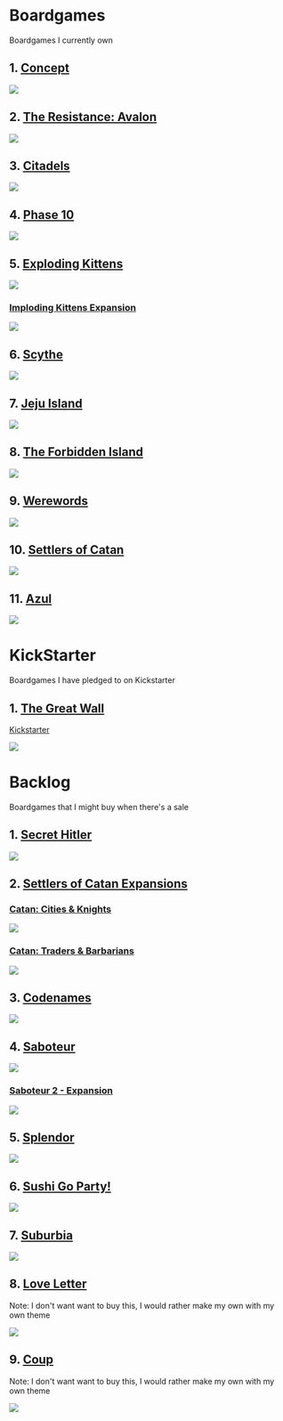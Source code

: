 # Boardgames

Boardgames I currently own

## 1. [Concept](https://boardgamegeek.com/boardgame/147151/concept)
![](https://cf.geekdo-images.com/imagepage/img/ToVjow0p1j-mO7glbY66y1smOdk=/fit-in/900x600/filters:no_upscale()/pic1814140.jpg)

## 2. [The Resistance: Avalon](https://boardgamegeek.com/boardgame/128882/resistance-avalon)
![](https://cf.geekdo-images.com/imagepage/img/SWFte6TRTW9jBPs1Wx6R5f4fZJI=/fit-in/900x600/filters:no_upscale()/pic1453063.jpg)

## 3. [Citadels](https://boardgamegeek.com/boardgame/205398/citadels)
![](https://cf.geekdo-images.com/imagepage/img/nyE26TVI0oidRBVShpo8KxopvNM=/fit-in/900x600/filters:no_upscale()/pic3118160.png)

## 4. [Phase 10](https://boardgamegeek.com/boardgame/1258/phase-10)
![](https://cf.geekdo-images.com/imagepage/img/D8S3uhPaxmDgNVEC-0yUr91W_I8=/fit-in/900x600/filters:no_upscale()/pic2449658.jpg)

## 5. [Exploding Kittens](https://boardgamegeek.com/boardgame/172225/exploding-kittens)
![](https://cf.geekdo-images.com/imagepage/img/N2XWXDFP40YGepIQ1D-S0K5GsGs=/fit-in/900x600/filters:no_upscale()/pic3161177.jpg)

###	[Imploding Kittens Expansion](https://boardgamegeek.com/boardgameexpansion/204053/exploding-kittens-imploding-kittens)
![](https://cf.geekdo-images.com/imagepage/img/7bys3ioaIhiEcYshca72x5zLYv0=/fit-in/900x600/filters:no_upscale()/pic3098074.jpg)

## 6. [Scythe](https://boardgamegeek.com/boardgame/169786/scythe)
![](https://cf.geekdo-images.com/imagepage/img/7-DfQk5edSMK5cvz3n-8DvZUvf0=/fit-in/900x600/filters:no_upscale()/pic3069755.jpg)

## 7. [Jeju Island](https://boardgamegeek.com/boardgame/183643/jeju-island)
![](https://cf.geekdo-images.com/imagepage/img/PvLbZ4UOsYHa8jTjudalBO5lmB4=/fit-in/900x600/filters:no_upscale()/pic2703986.jpg)

## 8. [The Forbidden Island](https://boardgamegeek.com/boardgame/65244/forbidden-island)
![](https://cf.geekdo-images.com/imagepage/img/-7XA3ToqZ7_b7OHYmvw7BkvnSR0=/fit-in/900x600/filters:no_upscale()/pic963871.jpg)

## 9. [Werewords](https://boardgamegeek.com/boardgame/219215/werewords)
![](https://cf.geekdo-images.com/imagepage/img/_ydi948GxQvX_Wxll1k5m_RO9jk=/fit-in/900x600/filters:no_upscale()/pic4415138.jpg)

## 10. [Settlers of Catan](https://boardgamegeek.com/boardgame/13/catan)
![](https://cf.geekdo-images.com/imagepage/img/AQmB3yQILBYQOiznfi9IN1psDPY=/fit-in/900x600/filters:no_upscale()/pic133885.jpg)

## 11. [Azul](https://boardgamegeek.com/boardgame/230802/azul)
![](https://cf.geekdo-images.com/imagepage/img/bBfOIKax5qElAEt-tRNdjNzQ_PU=/fit-in/900x600/filters:no_upscale()/pic3720018.jpg)

# KickStarter

Boardgames I have pledged to on Kickstarter

## 1. [The Great Wall](https://boardgamegeek.com/boardgame/292375/great-wall)
[Kickstarter](https://www.kickstarter.com/projects/awakenrealms/great-wall-board-game)

![](https://cf.geekdo-images.com/imagepage/img/yxa7Kq0iEqwlozLLlaE4XeGFxCE=/fit-in/900x600/filters:no_upscale()/pic5024225.jpg)

# Backlog

Boardgames that I might buy when there's a sale 

## 1. [Secret Hitler](https://boardgamegeek.com/boardgame/188834/secret-hitler)
![](https://cf.geekdo-images.com/imagepage/img/CXoj3LM81vQqsZyH17UqudaOrhc=/fit-in/900x600/filters:no_upscale()/pic3010469.jpg)

## 2. [Settlers of Catan Expansions](https://boardgamegeek.com/boardgame/13/catan)

### [Catan: Cities & Knights](https://boardgamegeek.com/boardgameexpansion/926/catan-cities-knights)
![](https://cf.geekdo-images.com/imagepage/img/c-BK4I1830fEquPc7AjeDaH76sY=/fit-in/900x600/filters:no_upscale()/pic41938.jpg)

### [Catan: Traders & Barbarians](https://boardgamegeek.com/boardgameexpansion/27760/catan-traders-barbarians)
![](https://cf.geekdo-images.com/imagepage/img/4MFkC9NjF67ICd3ZXlaXJ4FgWJk=/fit-in/900x600/filters:no_upscale()/pic694501.jpg)

## 3. [Codenames](https://boardgamegeek.com/boardgame/178900/codenames)
![](https://cf.geekdo-images.com/imagepage/img/87g2sg-5UVxKwlB6NToeFVNjh3U=/fit-in/900x600/filters:no_upscale()/pic2616052.jpg)

## 4. [Saboteur](https://boardgamegeek.com/boardgame/9220/saboteur)
![](https://cf.geekdo-images.com/imagepage/img/JpUAZXAjCaaUP_asGTXLnq8y0Kc=/fit-in/900x600/filters:no_upscale()/pic460052.jpg)

### [Saboteur 2 - Expansion](https://boardgamegeek.com/boardgameexpansion/91072/saboteur-2-expansion-only-editions)
![](https://cf.geekdo-images.com/imagepage/img/eaOWK8K_T29PX1nI3Vxh27GRcz8=/fit-in/900x600/filters:no_upscale()/pic904337.jpg)

## 5. [Splendor](https://boardgamegeek.com/boardgame/148228/splendor)
![](https://cf.geekdo-images.com/imagepage/img/_kEhrVsk2UBK7uP7sw1-llTvl_k=/fit-in/900x600/filters:no_upscale()/pic1904126.jpg)

## 6. [Sushi Go Party!](https://boardgamegeek.com/boardgame/192291/sushi-go-party)
![](https://cf.geekdo-images.com/imagepage/img/caK1QUZdM4jUbKZ7mkuyJyQ3BF4=/fit-in/900x600/filters:no_upscale()/pic3790273.jpg)

## 7. [Suburbia](https://boardgamegeek.com/boardgame/123260/suburbia)
![](https://cf.geekdo-images.com/imagepage/img/V54Z9j1TvXZORDQh1Z8EBjx1m8A=/fit-in/900x600/filters:no_upscale()/pic1355470.jpg)

## 8. [Love Letter](https://boardgamegeek.com/boardgame/129622/love-letter)
Note: I don't want want to buy this, I would rather make my own with my own theme

![](https://cf.geekdo-images.com/imagepage/img/iMDpkvLdVkOAdcTyQbGhI9xcarg=/fit-in/900x600/filters:no_upscale()/pic1512855.jpg)

## 9. [Coup](https://boardgamegeek.com/boardgame/131357/coup)
Note: I don't want want to buy this, I would rather make my own with my own theme

![](https://cf.geekdo-images.com/imagepage/img/4Vdrw-K6q2oMldfMIVsQUEAUy80=/fit-in/900x600/filters:no_upscale()/pic1759020.jpg)
